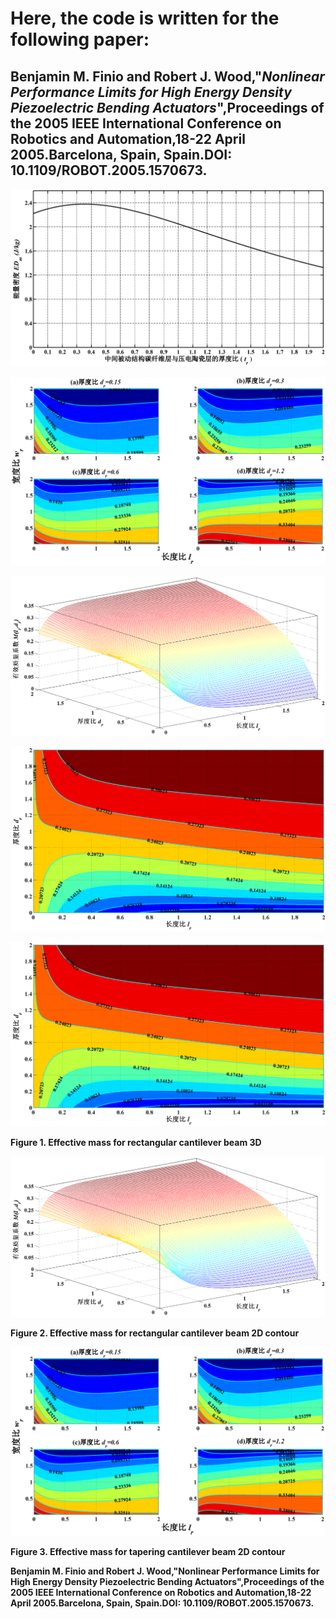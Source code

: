 # Here, the code is written for the following paper:

## Benjamin M. Finio and Robert J. Wood,"*Nonlinear Performance Limits for High Energy Density Piezoelectric Bending Actuators*",Proceedings of the 2005 IEEE International Conference on Robotics and Automation,18-22 **April 2005**.Barcelona, Spain, Spain.DOI: 10.1109/ROBOT.2005.1570673.

![Energy_density_output](https://github.com/xijunke/PiezoelectricActuator_for_FWMAV/blob/master/PiezoelectricActuator_05SAAP/pic_pdf_eps_tif_png/Energy_density_output.png)

![Energy_density_output](https://github.com/xijunke/PiezoelectricActuator_for_FWMAV/blob/master/PiezoelectricActuator_05ICRA/png/M_eff_for_tapering_cantilever_beam_2D_contour.png)

![Energy_density_output](https://github.com/xijunke/PiezoelectricActuator_for_FWMAV/blob/master/PiezoelectricActuator_05ICRA/png/M_eff_for_rectangular_cantilever_beam_3D.png)

![Energy_density_output](https://github.com/xijunke/PiezoelectricActuator_for_FWMAV/blob/master/PiezoelectricActuator_05ICRA/png/M_eff_for_rectangular_cantilever_beam_2D_contour.png)

![M_eff_for_rectangular_cantilever_beam_3D](https://github.com/xijunke/PiezoelectricActuator_for_FWMAV/blob/master/PiezoelectricActuator_05ICRA/pic_pdf_eps_jpg_tif_png/M_eff_for_rectangular_cantilever_beam_2D_contour.png)

**Figure 1. Effective mass for rectangular cantilever beam 3D**

![M_eff_for_rectangular_cantilever_beam_2D_contour](https://github.com/xijunke/PiezoelectricActuator_for_FWMAV/blob/master/PiezoelectricActuator_05ICRA/pic_pdf_eps_jpg_tif_png/M_eff_for_rectangular_cantilever_beam_3D.png)

**Figure 2. Effective mass for rectangular cantilever beam 2D contour**

![M_eff_for_tapering_cantilever_beam_2D_contour](https://github.com/xijunke/PiezoelectricActuator_for_FWMAV/blob/master/PiezoelectricActuator_05ICRA/pic_pdf_eps_jpg_tif_png/M_eff_for_tapering_cantilever_beam_2D_contour.png)

**Figure 3. Effective mass for tapering cantilever beam 2D contour**

**Benjamin M. Finio and Robert J. Wood,"Nonlinear Performance Limits for High Energy Density Piezoelectric Bending Actuators",Proceedings of the 2005 IEEE International Conference on Robotics and Automation,18-22 April 2005.Barcelona, Spain, Spain.DOI: 10.1109/ROBOT.2005.1570673.**




